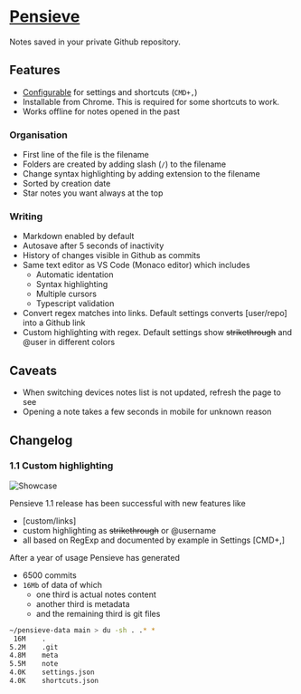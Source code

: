 # [Pensieve](https://pensieve.amatiasq.com)

Notes saved in your private Github repository.

## Features

- [Configurable](https://pensieve.amatiasq.com/settings) for settings and shortcuts (`CMD+,`)
- Installable from Chrome. This is required for some shortcuts to work.
- Works offline for notes opened in the past

### Organisation

- First line of the file is the filename
- Folders are created by adding slash (`/`) to the filename
- Change syntax highlighting by adding extension to the filename
- Sorted by creation date
- Star notes you want always at the top

### Writing

- Markdown enabled by default
- Autosave after 5 seconds of inactivity
- History of changes visible in Github as commits
- Same text editor as VS Code (Monaco editor) which includes
  - Automatic identation
  - Syntax highlighting
  - Multiple cursors
  - Typescript validation
- Convert regex matches into links. Default settings converts [user/repo] into a Github link
- Custom highlighting with regex. Default settings show ~~strikethrough~~ and @user in different colors

## Caveats

- When switching devices notes list is not updated, refresh the page to see
- Opening a note takes a few seconds in mobile for unknown reason

## Changelog

### 1.1 Custom highlighting

![Showcase](https://user-images.githubusercontent.com/1533589/149818231-7f4483b1-30a5-49c8-a2e9-c525d6927797.png)

Pensieve 1.1 release has been successful with new features like

- [custom/links]
- custom highlighting as ~~strikethrough~~ or @username
- all based on RegExp and documented by example in Settings [CMD+,]

After a year of usage Pensieve has generated

- 6500 commits
- `16Mb` of data of which
  - one third is actual notes content
  - another third is metadata
  - and the remaining third is git files

```sh
~/pensieve-data main > du -sh . .* *
 16M    .
5.2M    .git
4.8M    meta
5.5M    note
4.0K    settings.json
4.0K    shortcuts.json
```
